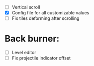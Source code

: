 - [ ] Vertical scroll
- [x] Config file for all customizable values
- [ ] Fix tiles deforming after scrolling

# Back burner:

- [ ] Level editor
- [ ] Fix projectile indicator offset
